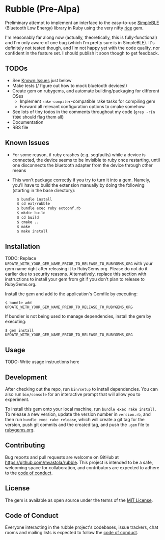 # Rubble (Pre-Alpa)

Preliminary attempt to implement an interface to the easy-to-use [SimpleBLE](https://github.com/OpenBluetoothToolbox/SimpleBLE) (Bluetooth Low Energy) library in Ruby using the very nifty [rice](https://github.com/jasonroelofs/rice) gem.

I'm reasonably far along now (actually, theoretically, this is fully-functional) and I'm only aware of one bug (which I'm pretty sure is in SimpleBLE). It's definitely not tested though, and I'm not happy yet with the code quality, nor confident in the feature set. I should publish it soon though to get feedback.

## TODOs

- See [Known Issues](#known-issues) just below
- Make tests (/ figure out how to mock bluetooth devices!)
- Create gem on rubygems, and automate building/packaging for different OSes
    - Implement `rake-compiler`-compatible rake tasks for compiling gem 
    - Forward all relevant configuration options to cmake somehow
- See lots of tiny todos in the comments throughout my code (`grep -rIn TODO` should flag them all)
- Documentation
- RBS file

## Known Issues
- For some reason, if ruby crashes (e.g. segfaults) while a device is connected, the device seems to be invisible to ruby once restarting, until one disconnects the bluetooth adapter from the device through other means
- This won't package correctly if you try to turn it into a gem.  Namely, you'll have to build the extension manually by doing the following (starting in the base directory):
  
    ```bash
      $ bundle install
      $ cd ext/rubble
      $ bundle exec ruby extconf.rb
      $ mkdir build
      $ cd build
      $ cmake ..
      $ make
      $ make install
    ```

## Installation

TODO: Replace `UPDATE_WITH_YOUR_GEM_NAME_PRIOR_TO_RELEASE_TO_RUBYGEMS_ORG` with your gem name right after releasing it to RubyGems.org. Please do not do it earlier due to security reasons. Alternatively, replace this section with instructions to install your gem from git if you don't plan to release to RubyGems.org.

Install the gem and add to the application's Gemfile by executing:

    $ bundle add UPDATE_WITH_YOUR_GEM_NAME_PRIOR_TO_RELEASE_TO_RUBYGEMS_ORG

If bundler is not being used to manage dependencies, install the gem by executing:

    $ gem install UPDATE_WITH_YOUR_GEM_NAME_PRIOR_TO_RELEASE_TO_RUBYGEMS_ORG

## Usage

TODO: Write usage instructions here

## Development

After checking out the repo, run `bin/setup` to install dependencies. You can also run `bin/console` for an interactive prompt that will allow you to experiment.

To install this gem onto your local machine, run `bundle exec rake install`. To release a new version, update the version number in `version.rb`, and then run `bundle exec rake release`, which will create a git tag for the version, push git commits and the created tag, and push the `.gem` file to [rubygems.org](https://rubygems.org).

## Contributing

Bug reports and pull requests are welcome on GitHub at https://github.com/mvastola/rubble. This project is intended to be a safe, welcoming space for collaboration, and contributors are expected to adhere to the [code of conduct](https://github.com/mvastola/rubble/blob/master/CODE_OF_CONDUCT.md).

## License

The gem is available as open source under the terms of the [MIT License](https://opensource.org/licenses/MIT).

## Code of Conduct

Everyone interacting in the rubble project's codebases, issue trackers, chat rooms and mailing lists is expected to follow the [code of conduct](https://github.com/mvastola/rubble/blob/master/CODE_OF_CONDUCT.md).

